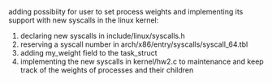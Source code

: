 adding possibiity for user to set process weights and implementing its support with new syscalls in the linux kernel:
1. declaring new syscalls in include/linux/syscalls.h
2. reserving a syscall number in arch/x86/entry/syscalls/syscall_64.tbl
3. adding my_weight field to the task_struct
4. implementing the new syscalls in kernel/hw2.c to maintenance and keep track of the weights of processes and their children 
